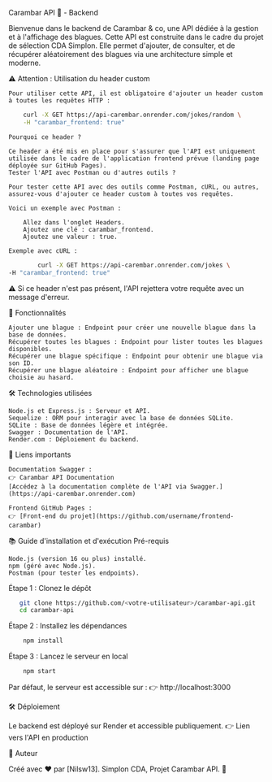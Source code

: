 Carambar API 🍬 - Backend

Bienvenue dans le backend de Carambar & co, une API dédiée à la gestion et à l'affichage des blagues. Cette API est construite dans le cadre du projet de sélection CDA Simplon. Elle permet d'ajouter, de consulter, et de récupérer aléatoirement des blagues via une architecture simple et moderne.


   ⚠️ Attention : Utilisation du header custom

    Pour utiliser cette API, il est obligatoire d'ajouter un header custom à toutes les requêtes HTTP :

 
```bash
    curl -X GET https://api-carembar.onrender.com/jokes/random \
    -H "carambar_frontend: true"
```


    Pourquoi ce header ?

    Ce header a été mis en place pour s'assurer que l'API est uniquement utilisée dans le cadre de l'application frontend prévue (landing page déployée sur GitHub Pages).
    Tester l'API avec Postman ou d'autres outils ?

    Pour tester cette API avec des outils comme Postman, cURL, ou autres, assurez-vous d'ajouter ce header custom à toutes vos requêtes.

    Voici un exemple avec Postman :

        Allez dans l'onglet Headers.
        Ajoutez une clé : carambar_frontend.
        Ajoutez une valeur : true.

    Exemple avec cURL :

```bash
        curl -X GET https://api-carembar.onrender.com/jokes \
-H "carambar_frontend: true"
```

⚠️ Si ce header n'est pas présent, l'API rejettera votre requête avec un message d'erreur.



📑 Fonctionnalités

    Ajouter une blague : Endpoint pour créer une nouvelle blague dans la base de données.
    Récupérer toutes les blagues : Endpoint pour lister toutes les blagues disponibles.
    Récupérer une blague spécifique : Endpoint pour obtenir une blague via son ID.
    Récupérer une blague aléatoire : Endpoint pour afficher une blague choisie au hasard.




🛠️ Technologies utilisées

    Node.js et Express.js : Serveur et API.
    Sequelize : ORM pour interagir avec la base de données SQLite.
    SQLite : Base de données légère et intégrée.
    Swagger : Documentation de l'API.
    Render.com : Déploiement du backend.


🚀 Liens importants

    Documentation Swagger :
    👉 Carambar API Documentation
    [Accédez à la documentation complète de l'API via Swagger.](https://api-carembar.onrender.com)

    Frontend GitHub Pages :
    👉 [Front-end du projet](https://github.com/username/frontend-carambar)



📚 Guide d'installation et d'exécution
Pré-requis

    Node.js (version 16 ou plus) installé.
    npm (géré avec Node.js).
    Postman (pour tester les endpoints).


Étape 1 : Clonez le dépôt

 ```bash 
    git clone https://github.com/<votre-utilisateur>/carambar-api.git
    cd carambar-api

 ```

Étape 2 : Installez les dépendances

```bash
    npm install
```


Étape 3 : Lancez le serveur en local

```bash
    npm start
```

Par défaut, le serveur est accessible sur :
👉 http://localhost:3000


🛠️ Déploiement

Le backend est déployé sur Render et accessible publiquement.
👉 Lien vers l'API en production


🌟 Auteur

Créé avec ❤️ par [Nilsw13].
Simplon CDA, Projet Carambar API. 🍬